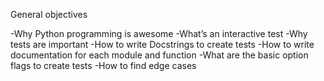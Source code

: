 General objectives

-Why Python programming is awesome
-What’s an interactive test
-Why tests are important
-How to write Docstrings to create tests
-How to write documentation for each module and function
-What are the basic option flags to create tests
-How to find edge cases
